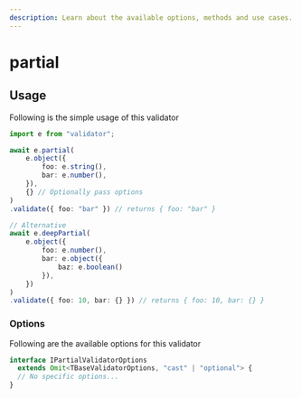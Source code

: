```yaml
---
description: Learn about the available options, methods and use cases.
---
```


# partial

## Usage

Following is the simple usage of this validator

```typescript
import e from "validator";

await e.partial(
    e.object({
        foo: e.string(),
        bar: e.number(),
    }),
    {} // Optionally pass options
)
.validate({ foo: "bar" }) // returns { foo: "bar" }

// Alternative
await e.deepPartial(
    e.object({
        foo: e.number(),
        bar: e.object({
            baz: e.boolean()
        }),
    })
)
.validate({ foo: 10, bar: {} }) // returns { foo: 10, bar: {} }
```

### Options

Following are the available options for this validator

```typescript
interface IPartialValidatorOptions
  extends Omit<TBaseValidatorOptions, "cast" | "optional"> {
  // No specific options...
}
```

